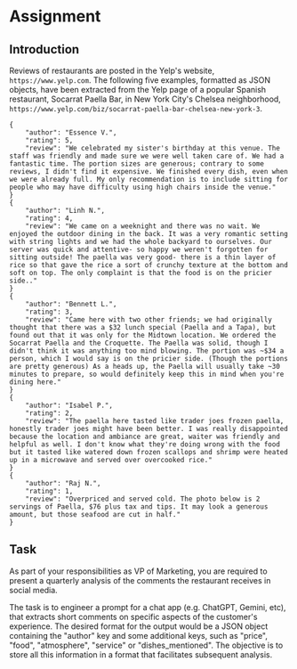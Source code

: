 # Assignment

## Introduction

Reviews of restaurants are posted in the Yelp's website, `https://www.yelp.com`. The following five examples, formatted as JSON objects, have been extracted from the Yelp page of a popular Spanish restaurant, Socarrat Paella Bar, in New York City's Chelsea neighborhood, `https://www.yelp.com/biz/socarrat-paella-bar-chelsea-new-york-3`.

```
{
	"author": "Essence V.",
	"rating": 5,
	"review": "We celebrated my sister's birthday at this venue. The staff was friendly and made sure we were well taken care of. We had a fantastic time. The portion sizes are generous; contrary to some reviews, I didn't find it expensive. We finished every dish, even when we were already full. My only recommendation is to include sitting for people who may have difficulty using high chairs inside the venue."
}
{
	"author": "Linh N.",
	"rating": 4,
	"review": "We came on a weeknight and there was no wait. We enjoyed the outdoor dining in the back. It was a very romantic setting with string lights and we had the whole backyard to ourselves. Our server was quick and attentive- so happy we weren't forgotten for sitting outside! The paella was very good- there is a thin layer of rice so that gave the rice a sort of crunchy texture at the bottom and soft on top. The only complaint is that the food is on the pricier side.."
}
{
	"author": "Bennett L.",
	"rating": 3,
	"review": "Came here with two other friends; we had originally thought that there was a $32 lunch special (Paella and a Tapa), but found out that it was only for the Midtown location. We ordered the Socarrat Paella and the Croquette. The Paella was solid, though I didn't think it was anything too mind blowing. The portion was ~$34 a person, which I would say is on the pricier side. (Though the portions are pretty generous) As a heads up, the Paella will usually take ~30 minutes to prepare, so would definitely keep this in mind when you're dining here."
}
{
	"author": "Isabel P.",
	"rating": 2,
	"review": "The paella here tasted like trader joes frozen paella, honestly trader joes might have been better. I was really disappointed because the location and ambiance are great, waiter was friendly and helpful as well. I don't know what they're doing wrong with the food but it tasted like watered down frozen scallops and shrimp were heated up in a microwave and served over overcooked rice."
}
{
	"author": "Raj N.",
	"rating": 1,
	"review": "Overpriced and served cold. The photo below is 2 servings of Paella, $76 plus tax and tips. It may look a generous amount, but those seafood are cut in half."
}
```

## Task

As part of your responsibilities as VP of Marketing, you are required to present a quarterly analysis of the comments the restaurant receives in social media.

The task is to engineer a prompt for a chat app (e.g. ChatGPT, Gemini, etc), that extracts short comments on specific aspects of the customer's experience. The desired format for the output would be a JSON object containing the "author" key and some additional keys, such as "price", "food", "atmosphere", "service" or "dishes_mentioned". The objective is to store all this information in a format that facilitates subsequent analysis.
